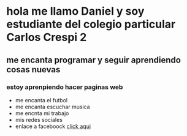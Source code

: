 # hola me llamo Daniel y soy estudiante del colegio particular  Carlos Crespi 2
## me encanta programar y seguir aprendiendo cosas nuevas
### estoy aprenpiendo  hacer paginas web
* me encanta el futbol
* me encanta escuchar musica
* me encnta mi trabajo 
* mis redes sociales
* enlace a faceboock [click aqui ](https://www.facebook.com/daniel.coyago.167/?locale=es_LA)



